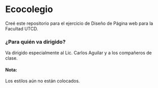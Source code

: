 # Ecocolegio
Creé este repositorio para el ejercicio de Diseño de Página web para la Facultad UTCD.

### ¿Para quién va dirigido?
Va dirigido especialmente al Lic. Carlos Aguilar y a los compañeros de clase.

#### Nota:
Los estilos aún no están colocados.

